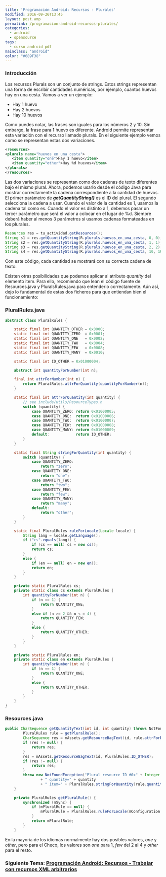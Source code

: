 ```yaml
---
title: 'Programación Android: Recursos - Plurales'
modified: 2016-09-26T13:45
layout: post.amp
permalink: /programacion-android-recursos-plurales/
categories:
  - android
  - opensource
tags:
  - curso android pdf
mainclass: "android"
color: "#689F38"
---
```




### Introducción

Los recursos Plurals son un conjunto de strings. Estos strings representan una forma de escribir cantidades numéricas, por ejemplo, cuantos huevos hay en una cesta. Vamos a ver un ejemplo:

- Hay 1 huevo
- Hay 2 huevos
- Hay 10 huevos

Como puedes notar, las frases son iguales para los números 2 y 10. Sin embargo, la frase para 1 huevo es diferente. Android permite representar esta variación con el recurso llamado plurals. En el siguiente ejemplo vemos como se representan estas dos variaciones.

<!--more-->

```xml
<resources>
<plurals name="huevos_en_una_cesta">
   <item quantity="one">Hay 1 huevo</item>
   <item quantity="other">Hay %d huevos</item>
</plurals>
</resources>
```

Las dos variaciones se representan como dos cadenas de texto diferentes bajo el mismo plural. Ahora, podemos usarlo desde el código Java para mostrar correctamente la cadena correspondiente a la cantidad de huevos. El primer parámetro de ***getQuantityString()*** es el ID del plural. El segundo selecciona la cadena a usar. Cuando el valor de la cantidad es 1, usamos la cadena tal como es. Cuando el valor es distinto a 1, debemos pasar un tercer parámetro que será el valor a colocar en el lugar de %d. Siempre deberá haber al menos 3 parámetros si usamos cadenas formateadas en los plurales.

```java
Resources res = tu_actividad.getResources();
String s1 = res.getQuantityString(R.plurals.huevos_en_una_cesta, 0, 0);
String s2 = res.getQuantityString(R.plurals.huevos_en_una_cesta, 1, 1);
String s3 = res.getQuantityString(R.plurals.huevos_en_una_cesta, 2, 2);
String s4 = res.getQuantityString(R.plurals.huevos_en_una_cesta, 10, 10);
```

Con este código, cada cantidad se mostrará con su correcta cadena de texto.

Existen otras posibilidades que podemos aplicar al atributo *quantity* del elemento item. Para ello, recomiendo que lean el código fuente de Resources.java y PluralsRules.java para entenderlo correctamente. Aún así, dejo lo fundamental de estas dos ficheros para que entiendan bien el funcionamiento:

### PluralRules.java

```java
abstract class PluralRules {

    static final int QUANTITY_OTHER = 0x0000;
    static final int QUANTITY_ZERO  = 0x0001;
    static final int QUANTITY_ONE   = 0x0002;
    static final int QUANTITY_TWO   = 0x0004;
    static final int QUANTITY_FEW   = 0x0008;
    static final int QUANTITY_MANY  = 0x0010;

    static final int ID_OTHER = 0x01000004;

    abstract int quantityForNumber(int n);

    final int attrForNumber(int n) {
        return PluralRules.attrForQuantity(quantityForNumber(n));
    }

    static final int attrForQuantity(int quantity) {
        // see include/utils/ResourceTypes.h
        switch (quantity) {
            case QUANTITY_ZERO: return 0x01000005;
            case QUANTITY_ONE:  return 0x01000006;
            case QUANTITY_TWO:  return 0x01000007;
            case QUANTITY_FEW:  return 0x01000008;
            case QUANTITY_MANY: return 0x01000009;
            default:            return ID_OTHER;
        }
    }

    static final String stringForQuantity(int quantity) {
        switch (quantity) {
            case QUANTITY_ZERO:
                return "zero";
            case QUANTITY_ONE:
                return "one";
            case QUANTITY_TWO:
                return "two";
            case QUANTITY_FEW:
                return "few";
            case QUANTITY_MANY:
                return "many";
            default:
                return "other";
        }
    }

    static final PluralRules ruleForLocale(Locale locale) {
        String lang = locale.getLanguage();
        if ("cs".equals(lang)) {
            if (cs == null) cs = new cs();
            return cs;
        }
        else {
            if (en == null) en = new en();
            return en;
        }
    }

    private static PluralRules cs;
    private static class cs extends PluralRules {
        int quantityForNumber(int n) {
            if (n == 1) {
                return QUANTITY_ONE;
            }
            else if (n >= 2 && n < = 4) {
                return QUANTITY_FEW;
            }
            else {
                return QUANTITY_OTHER;
            }
        }
    }

    private static PluralRules en;
    private static class en extends PluralRules {
        int quantityForNumber(int n) {
            if (n == 1) {
                return QUANTITY_ONE;
            }
            else {
                return QUANTITY_OTHER;
            }
        }
    }
}
```

### Resources.java

```java
public CharSequence getQuantityText(int id, int quantity) throws NotFoundException {
        PluralRules rule = getPluralRule();
        CharSequence res = mAssets.getResourceBagText(id, rule.attrForNumber(quantity));
        if (res != null) {
            return res;
        }
        res = mAssets.getResourceBagText(id, PluralRules.ID_OTHER);
        if (res != null) {
            return res;
        }
        throw new NotFoundException("Plural resource ID #0x" + Integer.toHexString(id)
                + " quantity=" + quantity
                + " item=" + PluralRules.stringForQuantity(rule.quantityForNumber(quantity)));
    }

    private PluralRules getPluralRule() {
        synchronized (mSync) {
            if (mPluralRule == null) {
                mPluralRule = PluralRules.ruleForLocale(mConfiguration.locale);
            }
            return mPluralRule;
        }
    }

```

En la mayoria de los idiomas normalmente hay dos posibles valores, _one_ y _other_, pero para el Checo, los valores son _one_ para 1, _few_ del 2 al 4 y _other_ para el resto.

### Siguiente Tema: [Programación Android: Recursos - Trabajar con recursos XML arbitrarios][1]

 [1]: https://elbauldelprogramador.com/programacion-android-recursos-trabajar/
